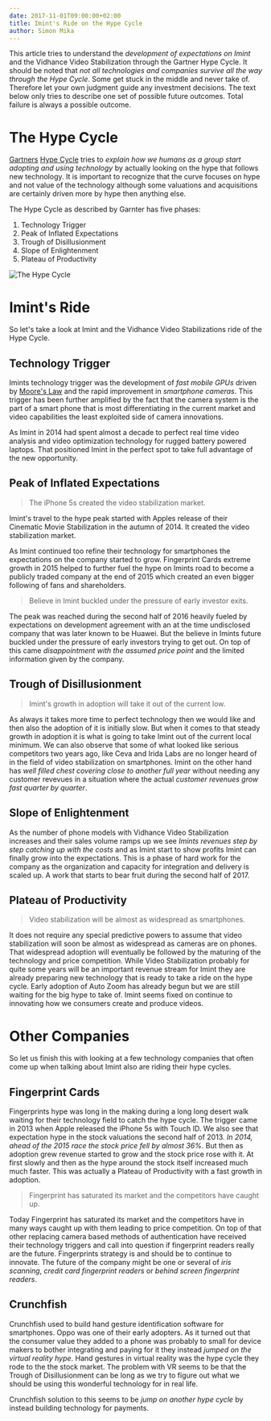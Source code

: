 ```yaml
---
date: 2017-11-01T09:00:00+02:00
title: Imint's Ride on the Hype Cycle
author: Simon Mika
---
```


This article tries to understand the _development of expectations on Imint_ and the Vidhance Video Stabilization through the Gartner Hype Cycle. It should be noted that _not all technologies and companies survive all the way through the Hype Cycle_. Some get stuck in the middle and never take of. Therefore let your own judgment guide any investment decisions. The text below only tries to describe one set of possible future outcomes. Total failure is always a possible outcome.

# The Hype Cycle

[Gartners](https://www.gartner.com/technology/home.jsp) [Hype Cycle](https://en.wikipedia.org/wiki/Hype_cycle) tries to _explain how we humans as a group start adopting and using technology_ by actually looking on the hype that follows new technology. It is important to recognize that the curve focuses on hype and not value of the technology although some valuations and acquisitions are certainly driven more by hype then anything else.

The Hype Cycle as described by Garnter has five phases:

1. Technology Trigger
1. Peak of Inflated Expectations
1. Trough of Disillusionment
1. Slope of Enlightenment
1. Plateau of Productivity

![The Hype Cycle](https://upload.wikimedia.org/wikipedia/commons/b/bf/Hype-Cycle-General.png "by Olga Tarkovskiy under Creative Commons Attribution-Share Alike 3.0 Unported")

# Imint's Ride

So let's take a look at Imint and the Vidhance Video Stabilizations ride of the Hype Cycle.

## Technology Trigger

Imints technology trigger was the development of _fast mobile GPUs_ driven by [Moore's Law](https://en.wikipedia.org/wiki/Moore%27s_law) and the rapid improvement in _smartphone cameras_. This trigger has been further amplified by the fact that the camera system is the part of a smart phone that is most differentiating in the current market and video capabilities the least exploited side of camera innovations.

As Imint in 2014 had spent almost a decade to perfect real time video analysis and video optimization technology for rugged battery powered laptops. That positioned Imint in the perfect spot to take full advantage of the new opportunity.

## Peak of Inflated Expectations

> The iPhone 5s created the video stabilization market.

Imint's travel to the hype peak started with Apples release of their Cinematic Movie Stabilization in the autumn of 2014. It created the video stabilization market.

As Imint continued too refine their technology for smartphones the expectations on the company started to grow. Fingerprint Cards extreme growth in 2015 helped to further fuel the hype on Imints road to become a publicly traded company at the end of 2015 which created an even bigger following of fans and shareholders.

> Believe in Imint buckled under the pressure of early investor exits.

The peak was reached during the second half of 2016 heavily fueled by expectations on development agreement with an at the time undisclosed company that was later known to be Huawei. But the believe in Imints future buckled under the pressure of early investors trying to get out. On top of this came _disappointment with the assumed price point_ and the limited information given by the company.

## Trough of Disillusionment

> Imint's growth in adoption will take it out of the current low.

As always it takes more time to perfect technology then we would like and then also the adoption of it is initially slow. But when it comes to that steady growth in adoption it is what is going to take Imint out of the current local minimum. We can also observe that some of what looked like serious competitors two years ago, like Ceva and Irida Labs are no longer heard of in the field of video stabilization on smartphones. Imint on the other hand has _well filled chest covering close to another full year_ without needing any customer revevues in a situation where the actual _customer revenues grow fast quarter by quarter_.

## Slope of Enlightenment

As the number of phone models with Vidhance Video Stabilization increases and their sales volume ramps up we see _Imints revenues step by step catching up with the costs_ and as Imint start to show profits Imint can finally grow into the expectations. This is a phase of hard work for the company as the organization and capacity for integration and delivery is scaled up. A work that starts to bear fruit during the second half of 2017.

## Plateau of Productivity

> Video stabilization will be almost as widespread as smartphones.

It does not require any special predictive powers to assume that video stabilization will soon be almost as widespread as cameras are on phones. That widespread adoption will eventually be followed by the maturing of the technology and price competition. While Video Stabilization probably for quite some years will be an important revenue stream for Imint they are already preparing new technology that is ready to take a ride on the hype cycle. Early adoption of Auto Zoom has already begun but we are still waiting for the big hype to take of. Imint seems fixed on continue to innovating how we consumers create and produce videos.

# Other Companies

So let us finish this with looking at a few technology companies that often come up when talking about Imint also are riding their hype cycles.

## Fingerprint Cards

Fingerprints hype was long in the making during a long long desert walk waiting for their technology field to catch the hype cycle. The trigger came in 2013 when Apple released the iPhone 5s with Touch ID. We also see that expectation hype in the stock valuations the second half of 2013. _In 2014, ahead of the 2015 race the stock price fell by almost 36%_. But then as adoption grew revenue started to grow and the stock price rose with it. At first slowly and then as the hype around the stock itself increased much much faster. This was actually a Plateau of Productivity with a fast growth in adoption.

> Fingerprint has saturated its market and the competitors have caught up.

Today Fingerprint has saturated its market and the competitors have in many ways caught up with them leading to price competition. On top of that other replacing camera based methods of authentication have received their technology triggers and call into question if fingerprint readers really are the future. Fingerprints strategy is and should be to continue to innovate. The future of the company might be one or several of _iris scanning_, _credit card fingerprint readers_ or _behind screen fingerprint readers_.

## Crunchfish

Crunchfish used to build hand gesture identification software for smartphones. Oppo was one of their early adopters. As it turned out that the consumer value they added to a phone was probably to small for device makers to bother integrating and paying for it they instead _jumped on the virtual reality hype_. Hand gestures in virtual reality was the hype cycle they rode to the the stock market. The problem with VR seems to be that the Trough of Disillusionment can be long as we try to figure out what we should be using this wonderful technology for in real life.

Crunchfish solution to this seems to be _jump on another hype cycle_ by instead building technology for payments.
